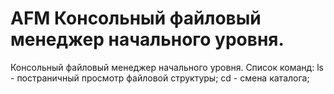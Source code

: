 # AFM Консольный файловый менеджер начального уровня.
Консольный файловый менеджер начального уровня.
Список команд:
ls - постраничный просмотр файловой структуры;
cd - смена каталога;
